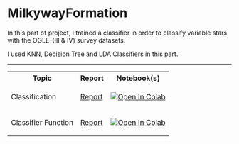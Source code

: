 # MilkywayFormation

In this part of project, I trained a classifier in order to classify variable stars with the OGLE-(III & IV) survey datasets.

I used KNN, Decision Tree and LDA Classifiers in this part.

------

<table>
  <tr>
    <th>Topic</th>
    <th>Report</th>
    <th>Notebook(s)</th>
  </tr>
  <tr>    
    <td>Classification</td>
    <td><p><a href="">Report</a></p></td>
    <td><p><a href="https://colab.research.google.com/github/Amirosein/MilkywayFormation/blob/main/MilkyWay.ipynb">
  <img src="https://colab.research.google.com/assets/colab-badge.svg" alt="Open In Colab"/></a></td>
  </tr>
  <tr>
    <td>Classifier Function</td>
    <td><p><a href="">Report</a></p></td>
    <td><a href="https://colab.research.google.com/github/Amirosein/MilkywayFormation/blob/main/Classifier.ipynb">
  <img src="https://colab.research.google.com/assets/colab-badge.svg" alt="Open In Colab"/></a></td>
  </tr>
</table>

